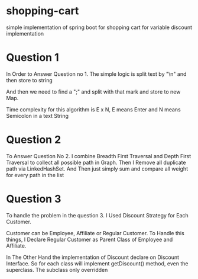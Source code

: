 # shopping-cart
simple implementation of spring boot for shopping cart for variable discount implementation

# Question 1

In Order to Answer Question no 1. The simple logic is split text by &quot;\n&quot; and then store to string

And then we need to find a &quot;;&quot; and split with that mark and store to new Map.

Time complexity for this algorithm is E x N, E means Enter and N means Semicolon in a text String

# Question 2

To Answer Question No 2. I combine Breadth First Traversal and Depth First Traversal to collect all possible path in Graph. Then I Remove all duplicate path via LinkedHashSet. And Then just simply sum and compare all weight for every path in the list

# Question 3

To handle the problem in the question 3. I Used Discount Strategy for Each Customer.

Customer can be Employee, Affiliate or Regular Customer. To Handle this things, I Declare Regular Customer as Parent Class of Employee and Affiliate.

In The Other Hand the implementation of Discount declare on Discount Interface. So for each class will implement getDiscount() method, even the superclass. The subclass only overridden
